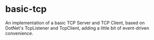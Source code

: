 # basic-tcp
An implementation of a basic TCP Server and TCP Client, based on DotNet's TcpListener and TcpClient, adding a little bit of event-driven convenience.
